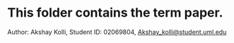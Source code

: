 # This folder contains the term paper.
Author: Akshay Kolli, Student ID: 02069804, Akshay_kolli@student.uml.edu
